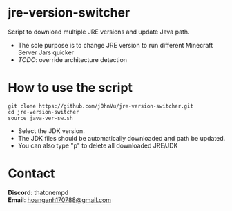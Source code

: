 # jre-version-switcher
 Script to download multiple JRE versions and update Java path.
 - The sole purpose is to change JRE version to run different Minecraft Server Jars quicker
 - *TODO*: override architecture detection

# How to use the script

```
git clone https://github.com/j0hnVu/jre-version-switcher.git
cd jre-version-switcher
source java-ver-sw.sh
```

- Select the JDK version.
- The JDK files should be automatically downloaded and path be updated.
- You can also type "p" to delete all downloaded JRE/JDK


# Contact
**Discord**: thatonempd <br/>
**Email**: hoanganh170788@gmail.com
